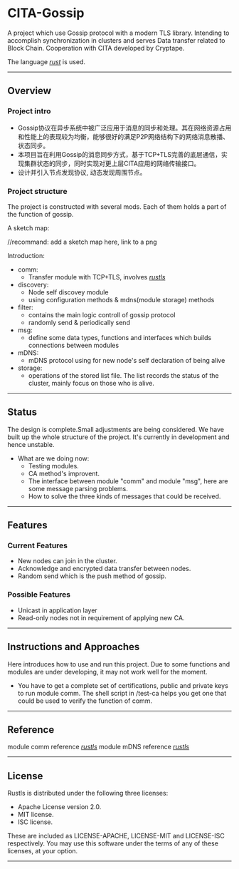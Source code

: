 # CITA-Gossip

A project which use Gossip protocol with a modern TLS library. Intending to accomplish synchronization in clusters and serves Data transfer related to Block Chain. Cooperation with CITA developed by Cryptape.

The language [*rust*](https://www.rust-lang.org/zh-CN/) is used.

---
## Overview
### Project intro

 - Gossip协议在异步系统中被广泛应用于消息的同步和处理。其在网络资源占用和性能上的表现较为均衡，能够很好的满足P2P网络结构下的网络消息散播、状态同步。
 - 本项目旨在利用Gossip的消息同步方式，基于TCP+TLS完善的底层通信，实现集群状态的同步，同时实现对更上层CITA应用的网络传输接口。
 - 设计并引入节点发现协议, 动态发现周围节点。

### Project structure

The project is constructed with several mods. Each of them holds a part of the function of gossip.

A sketch map:

//recommand: add a sketch map here, link to a png 

Introduction:
* comm: 
    - Transfer module with TCP+TLS, involves [*rustls*](https://github.com/ctz/rustls)
* discovery: 
    - Node self discovey module
    - using configuration methods & mdns(module storage) methods
* filter:
    - contains the main logic controll of gossip protocol
    - randomly send & periodically send
* msg: 
    - define some data types, functions and interfaces which builds connections between modules
* mDNS:
    - mDNS protocol using for new node's self declaration of being alive
* storage:
    - operations of the stored list file. The list records the status of the cluster, mainly focus on those who is alive.

---
## Status
The design is complete.Small adjustments are being considered.
We have built up the whole structure of the project. 
It's currently in development and hence unstable.
 - What are we doing now:
     - Testing modules.
     - CA method's improvent.
     - The interface between module "comm" and module "msg", here are some message parsing problems.
     - How to solve the three kinds of messages that could be received.

---

## Features

### Current Features

 - New nodes can join in the cluster.
 - Acknowledge and encrypted data transfer between nodes.
 - Random send which is the push method of gossip.
 
### Possible Features

 - Unicast in application layer
 - Read-only nodes not in requirement of applying new CA.

---

## Instructions and Approaches
Here introduces how to use and run this project. Due to some functions and modules are under developing, it may not work well for the moment.
 - You have to get a complete set of certifications, public and private keys to run module comm. The shell script in /test-ca helps you get one that could be used to verify the function of comm.

---
## Reference
module comm reference [*rustls*](https://github.com/ctz/rustls)
module mDNS reference [*rustls*](https://github.com/ctz/rustls)

---
## License

Rustls is distributed under the following three licenses:

 - Apache License version 2.0.
 - MIT license.
 - ISC license.

These are included as LICENSE-APACHE, LICENSE-MIT and LICENSE-ISC respectively. You may use this software under the terms of any of these licenses, at your option.

---
